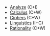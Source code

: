 - [Analyze](</SkillSystem/Specialties/Analyze.md>) (C+I)
- [Calculus](</SkillSystem/Specialties/Calculus.md>) (C+W)
- [Ciphers](</SkillSystem/Specialties/Ciphers.md>) (C+W)
- [Linguistics](</SkillSystem/Specialties/Linguistics.md>) (I+C)
- [Rationality](</SkillSystem/Specialties/Rationality.md>) (C+W)